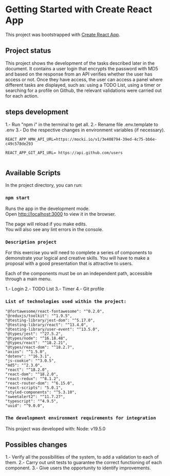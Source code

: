 # Getting Started with Create React App

This project was bootstrapped with [Create React App](https://github.com/facebook/create-react-app).
## Project status
This project shows the development of the tasks described later in the document. It contains a user login that encrypts the password with MD5 and based on the response from an API verifies whether the user has access or not. Once they have access, the user can access a panel where different tasks are displayed, such as: using a TODO List, using a timer or searching for a profile on Github, the relevant validations were carried out for each action.


## steps development

1.- Run "npm i" in the terminal to get all.
2.- Rename file .env.template to .env
3.- Do the respective changes in environment variables (if necessary).


```
REACT_APP_HMH_API_URL=https://mocki.io/v1/3e408794-39ed-4c75-bb6e-c49c578de293

REACT_APP_GIT_API_URL= https://api.github.com/users


```

## Available Scripts

In the project directory, you can run:

### `npm start`

Runs the app in the development mode.\
Open [http://localhost:3000](http://localhost:3000) to view it in the browser.

The page will reload if you make edits.\
You will also see any lint errors in the console.

### `Description project`
For this exercise you will need to complete a series of components to demonstrate your logical and creative skills. You will have to make a proposal with a good presentation that is attractive to users.

Each of the components must be on an independent path, accessible through a main menu.

1.- Login
2.- TODO List
3.- Timer
4.- Git profile

### `List of technologies used within the project:`
    "@fortawesome/react-fontawesome": "^0.2.0",
    "@reduxjs/toolkit": "^1.9.5",
    "@testing-library/jest-dom": "^5.17.0",
    "@testing-library/react": "^13.4.0",
    "@testing-library/user-event": "^13.5.0",
    "@types/jest": "^27.5.2",
    "@types/node": "^16.18.48",
    "@types/react": "^18.2.21",
    "@types/react-dom": "^18.2.7",
    "axios": "^1.5.0",
    "dotenv": "^16.3.1",
    "js-cookie": "^3.0.5",
    "md5": "^2.3.0",
    "react": "^18.2.0",
    "react-dom": "^18.2.0",
    "react-redux": "^8.1.2",
    "react-router-dom": "^6.15.0",
    "react-scripts": "5.0.1",
    "styled-components": "^5.3.10",
    "sweetalert2": "^11.7.27",
    "typescript": "^4.9.5",
    "uuid": "^9.0.0",
### `The development environment requirements for integration`
This project was developed with:
Node: v19.5.0

## Possibles changes
1.- Verify all the possibilities of the system, to add a validation to each of them.
2.- Carry out unit tests to guarantee the correct functioning of each component.
3.- Give users the opportunity to identify improvements.

